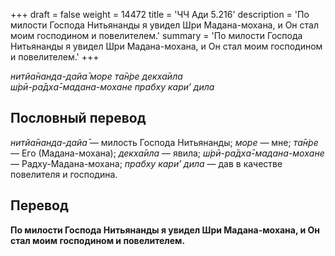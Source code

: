 +++
draft = false
weight = 14472
title = 'ЧЧ Ади 5.216'
description = 'По милости Господа Нитьянанды я увидел Шри Мадана-мохана, и Он стал моим господином и повелителем.'
summary = 'По милости Господа Нитьянанды я увидел Шри Мадана-мохана, и Он стал моим господином и повелителем.'
+++

_нитйа̄нанда-дайа̄ море та̄н̇ре декха̄ила  
ш́рӣ-ра̄дха̄-мадана-мохане прабху кари’ дила_

## Пословный перевод

_нитйа̄нанда_\-_дайа̄_ — милость Господа Нитьянанды; _море_ — мне; _та̄н̇ре_ — Его (Мадана-мохана); _декха̄ила_ — явила; _ш́рӣ_\-_ра̄дха̄_\-_мадана_\-_мохане_ — Радху-Мадана-мохана; _прабху_ _кари’_ _дила_ — дав в качестве повелителя и господина.

## Перевод

**По милости Господа Нитьянанды я увидел Шри Мадана-мохана, и Он стал моим господином и повелителем.**
